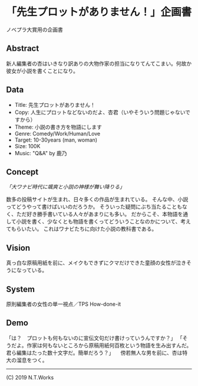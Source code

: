 # 「先生プロットがありません！」企画書

ノベプラ大賞用の企画書

## Abstract

新人編集者の杏はいきなり訳ありの大物作家の担当になりてんてこまい。何故か彼女が小説を書くことになり。

## Data

- Title: 先生プロットがありません！
- Copy: 人生にプロットなどないのだよ、杏君（いやそういう問題じゃないですから）
- Theme: 小説の書き方を物語にします
- Genre: Comedy/Work/Human/Love
- Target: 10-30years (man, woman)
- Size: 100K
- Music: "Q&A" by 鹿乃

## Concept

_「大ワナビ時代に颯爽と小説の神様が舞い降りる」_

数多の投稿サイトが生まれ、日々多くの作品が生まれている。
そんな中、小説ってどうやって書けばいいのだろうか。
そういった疑問にぶち当たることもなく、ただ好き勝手書いている人々があまりにも多い。
だからこそ、本物語を通して小説を書く、少なくとも物語を書くってどういうことなのかについて、考えてもらいたい。
これはワナビたちに向けた小説の教科書である。

## Vision

真っ白な原稿用紙を前に、メイクもできずにクマだけできた童顔の女性が泣きそうになっている。

## System

原則編集者の女性の単一視点／TPS
How-done-it

## Demo

「は？　プロットも何もないのに宣伝文句だけ書けっていうんですか？」
「そうだよ。作家は何もないところから原稿用紙何百枚という物語を生み出すんだ。君ら編集はたった数十文字だ。簡単だろう？」
　傍若無人な男を前に、杏は特大の溜息をつく。

---
(C) 2019 N.T.Works
